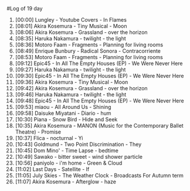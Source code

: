 #Log of 19 day

1. [00:00] Lungley - Youtube Covers - In Flames
1. [08:01] Akira Kosemura - Tiny Musical - Moon
1. [08:06] Akira Kosemura - Grassland - over the horizon
1. [08:35] Haruka Nakamura - twilight - the light
1. [08:36] Motoro Faam - Fragments - Planning for living rooms
1. [08:49] Enrique Bunbury - Radical Sonora - Contracorriente
1. [08:53] Motoro Faam - Fragments - Planning for living rooms
1. [09:12] Epic45 - In All The Empty Houses (EP) - We Were Never Here
1. [09:27] Haruka Nakamura - twilight - the light
1. [09:30] Epic45 - In All The Empty Houses (EP) - We Were Never Here
1. [09:36] Akira Kosemura - Tiny Musical - Moon
1. [09:42] Akira Kosemura - Grassland - over the horizon
1. [09:46] Haruka Nakamura - twilight - the light
1. [09:48] Epic45 - In All The Empty Houses (EP) - We Were Never Here
1. [09:53] miaou - All Around Us - Shining
1. [09:58] Daisuke Miyatani - Diario - hum
1. [10:30] Piana - Snow Bird - Hide and Seek
1. [10:35] Akira Kosemura - MANON (Music for the Contemporary Ballet Theatre) - Promise
1. [10:37] Flica - nocturnal - Yi
1. [10:43] Goldmund - Two Point Discrimination - They
1. [10:45] Dom Mino' - Time Lapse - bedtime
1. [10:49] Sawako - bitter sweet - wind shower particle
1. [10:56] paniyolo - i'm home - Green & Cloud
1. [11:02] Last Days - Satellite - If
1. [11:05] July Skies - The Weather Clock - Broadcasts For Autumn term
1. [11:07] Akira Kosemura - Afterglow - haze
